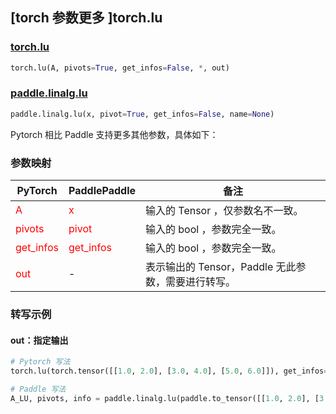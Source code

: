 ## [torch 参数更多 ]torch.lu

### [torch.lu](https://pytorch.org/docs/stable/generated/torch.lu.html?highlight=lu#torch.lu)

```python
torch.lu(A, pivots=True, get_infos=False, *, out)
```

### [paddle.linalg.lu](https://www.paddlepaddle.org.cn/documentation/docs/zh/api/paddle/linalg/lu_cn.html)

```python
paddle.linalg.lu(x, pivot=True, get_infos=False, name=None)
```

Pytorch 相比 Paddle 支持更多其他参数，具体如下：

### 参数映射
| PyTorch       | PaddlePaddle | 备注                                                   |
| ------------- | ------------ | ------------------------------------------------------ |
| <font color='red'> A </font>         | <font color='red'> x </font>            | 输入的 Tensor ，仅参数名不一致。                                     |
| <font color='red'> pivots </font>    | <font color='red'> pivot </font>        | 输入的 bool ，参数完全一致。                                     |
| <font color='red'> get_infos </font> | <font color='red'> get_infos </font>    | 输入的 bool ，参数完全一致。                                     |
| <font color='red'> out </font>       | -                                       | 表示输出的 Tensor，Paddle 无此参数，需要进行转写。             |

### 转写示例

#### out：指定输出
```python
# Pytorch 写法
torch.lu(torch.tensor([[1.0, 2.0], [3.0, 4.0], [5.0, 6.0]]), get_infos=True, out=(A_LU, pivots, info))

# Paddle 写法
A_LU, pivots, info = paddle.linalg.lu(paddle.to_tensor([[1.0, 2.0], [3.0, 4.0], [5.0, 6.0]]), get_infos=True)
```
